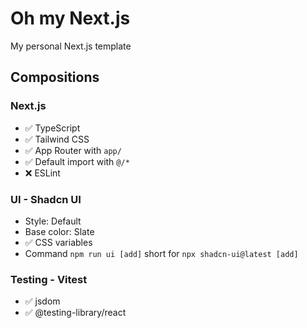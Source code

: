 # Oh my Next.js

My personal Next.js template

## Compositions

### Next.js

- ✅ TypeScript
- ✅ Tailwind CSS
- ✅ App Router with `app/`
- ✅ Default import with `@/*`
- ❌ ESLint

### UI - Shadcn UI

- Style: Default
- Base color: Slate
- ✅ CSS variables
- Command `npm run ui [add]` short for `npx shadcn-ui@latest [add]`

### Testing - Vitest

- ✅ jsdom
- ✅ @testing-library/react

